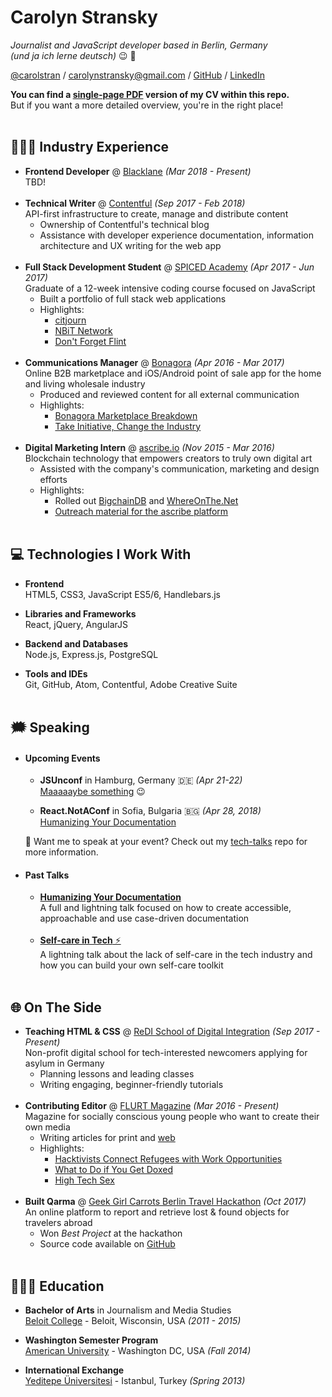 # Carolyn Stransky
_Journalist and JavaScript developer based in Berlin, Germany_ <br>
_(und ja ich lerne deutsch)_ 😉 🥨

[@carolstran](https://twitter.com/carolstran) / [carolynstransky@gmail.com](mailto:carolynstransky@gmail.com) / [GitHub](https://www.github.com/carolstran/) / [LinkedIn](https://www.linkedin.com/in/carolstran/)

**You can find a [single-page PDF](https://github.com/carolstran/cv/blob/master/one-pager/StranskyCV.pdf) version of my CV within this repo.** <br> But if you want a more detailed overview, you're in the right place!
<br><br>

## 👩🏻‍💻 Industry Experience

* **Frontend Developer** @ [Blacklane](https://www.blacklane.com/en) _(Mar 2018 - Present)_ <br>
TBD!
<br><br>
* **Technical Writer** @ [Contentful](https://www.contentful.com/) _(Sep 2017 - Feb 2018)_ <br>
API-first infrastructure to create, manage and distribute content
    * Ownership of Contentful's technical blog
    * Assistance with developer experience documentation, information architecture and UX writing for the web app
<br><br>
* **Full Stack Development Student** @ [SPICED Academy](https://www.spiced-academy.com/) _(Apr 2017 - Jun 2017)_ <br>
Graduate of a 12-week intensive coding course focused on JavaScript
    * Built a portfolio of full stack web applications
    * Highlights:
        * [citjourn](https://github.com/carolstran/citjourn)
        * [NBiT Network](https://github.com/carolstran/nbit-network)
        * [Don't Forget Flint](https://github.com/carolstran/dont-forget-flint)
<br><br>
* **Communications Manager** @ [Bonagora](https://medium.com/@bonagora/bonagora-is-closing-d31678e74b4e) _(Apr 2016 - Mar 2017)_ <br>
Online B2B marketplace and iOS/Android point of sale app for the home and living wholesale industry
    * Produced and reviewed content for all external communication
    * Highlights:
        * [Bonagora Marketplace Breakdown](https://www.linkedin.com/in/carolstran/detail/treasury/position:802015431/)
        * [Take Initiative, Change the Industry](https://medium.com/@bonagora/take-initiative-change-the-industry-abccaf5f9a64)
<br><br>
* **Digital Marketing Intern** @ [ascribe.io](https://www.ascribe.io/) _(Nov 2015 - Mar 2016)_ <br>
Blockchain technology that empowers creators to truly own digital art
    * Assisted with the company's communication, marketing and design efforts
    * Highlights:
        * Rolled out [BigchainDB](https://www.bigchaindb.com/) and [WhereOnThe.Net](https://www.whereonthe.net/)
        * [Outreach material for the ascribe platform](https://www.linkedin.com/in/carolstran/detail/treasury/position:763046435/)
<br><br>

## 💻 Technologies I Work With

* **Frontend**<br>
HTML5, CSS3, JavaScript ES5/6, Handlebars.js

* **Libraries and Frameworks**<br>
React, jQuery, AngularJS

* **Backend and Databases**<br>
Node.js, Express.js, PostgreSQL

* **Tools and IDEs**<br>
Git, GitHub, Atom, Contentful, Adobe Creative Suite
<br><br>

## 🗯 Speaking

* #### Upcoming Events

    * **JSUnconf** in Hamburg, Germany 🇩🇪 _(Apr 21-22)_
    <br>[Maaaaaybe something](http://2018.jsunconf.eu/) 😉

    * **React.NotAConf** in Sofia, Bulgaria 🇧🇬 _(Apr 28, 2018)_
    <br>[Humanizing Your Documentation](http://react-not-a-conf.com/#ts-speakers)

    <!-- * **AmsterdamJS** in Amsterdam, The Netherlands 🇳🇱 _(Jun 1, 2018)_
    <br>[M.C. - Master of Ceremonies](https://amsterdamjs.com/) -->

    💖 Want me to speak at your event? Check out my [tech-talks](https://github.com/carolstran/tech-talks) repo for more information.

* #### Past Talks
    * [**Humanizing Your Documentation**](https://github.com/carolstran/tech-talks/blob/master/abstracts/Humanizing-Your-Docs.md) <br>
    A full and lightning talk focused on how to create accessible, approachable and use case-driven documentation
<br><br>
    * [**Self-care in Tech** ⚡️](https://github.com/carolstran/tech-talks/blob/master/abstracts/Selfcare-In-Tech.md) <br>
    A lightning talk about the lack of self-care in the tech industry and how you can build your own self-care toolkit
<br><br>

## 🌐  On The Side

* **Teaching HTML & CSS** @ [ReDI School of Digital Integration](https://www.redi-school.org/) _(Sep 2017 - Present)_<br>
Non-profit digital school for tech-interested newcomers applying for asylum in Germany
    * Planning lessons and leading classes
    * Writing engaging, beginner-friendly tutorials
<br><br>
* **Contributing Editor** @ [FLURT Magazine](http://www.flurtmag.com/) _(Mar 2016 - Present)_ <br>
Magazine for socially conscious young people who want to create their own media
    * Writing articles for print and [web](http://www.flurtmag.com/author/carolyn-stransky/)
    * Highlights:
        * [Hacktivists Connect Refugees with Work Opportunities](http://www.flurtmag.com/2018/02/hacktivists-connect-refugees-with-work-opportunities/)
        * [What to Do if You Get Doxed](http://www.flurtmag.com/2018/01/what-to-do-if-you-get-doxed/)
        * [High Tech Sex](https://medium.com/@carolstran/high-tech-sex-46b44c581129?lipi=urn%3Ali%3Apage%3Ad_flagship3_profile_view_base_treasury%3BSSv4DUfPTnSJsQJRoRhdjQ%3D%3D)
<br><br>
* **Built Qarma** @ [Geek Girl Carrots Berlin Travel Hackathon](http://www.hacklikeagirl.co/) _(Oct 2017)_ <br>
An online platform to report and retrieve lost & found objects for travelers abroad
    * Won _Best Project_ at the hackathon
    * Source code available on [GitHub](https://github.com/lcorr8/qarma)
<br><br>

## 👩🏻‍🎓 Education

* **Bachelor of Arts** in Journalism and Media Studies<br>
[Beloit College](https://www.beloit.edu/search/?q=carolyn+stransky&x=0&y=0&as_sitesearch=https%3A%2F%2Fwww.beloit.edu%2F) - Beloit, Wisconsin, USA _(2011 - 2015)_

* **Washington Semester Program**<br>
[American University](https://www.beloit.edu/campus/news/?story_id=427353) - Washington DC, USA _(Fall 2014)_

* **International Exchange**<br>
[Yeditepe Üniversitesi](https://www.beloit.edu/campus/news/?story_id=381343) - Istanbul, Turkey _(Spring 2013)_
